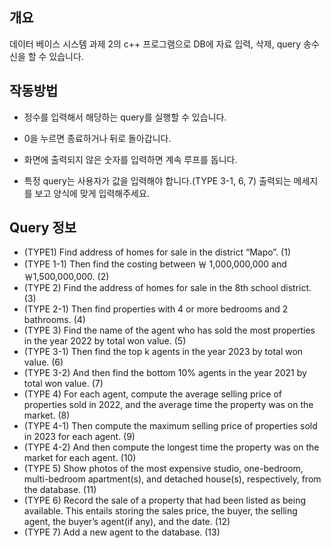 ## 개요

데이터 베이스 시스템 과제 2의 c++ 프로그램으로 DB에 자료 입력, 삭제, query 송수신을 할 수 있습니다.

## 작동방법

* 정수를 입력해서 해당하는 query를 실행할 수 있습니다.

* 0을 누르면 종료하거나 뒤로 돌아갑니다.
* 화면에 출력되지 않은 숫자를 입력하면 계속 루프를 돕니다.
* 특정 query는 사용자가 값을 입력해야 합니다.(TYPE 3-1, 6, 7) 출력되는 메세지를 보고 양식에 맞게 입력해주세요.

## Query 정보

- (TYPE1) Find address of homes for sale in the district “Mapo”. (1)
- (TYPE 1-1) Then find the costing between ￦ 1,000,000,000 and ￦1,500,000,000. (2)
- (TYPE 2) Find the address of homes for sale in the 8th school district. (3)
- (TYPE 2-1) Then find properties with 4 or more bedrooms and 2 bathrooms. (4)
- (TYPE 3) Find the name of the agent who has sold the most properties in the year 2022 by total won value. (5)
- (TYPE 3-1) Then find the top k agents in the year 2023 by total won value. (6)
- (TYPE 3-2) And then find the bottom 10% agents in the year 2021 by total won value. (7) 
- (TYPE 4) For each agent, compute the average selling price of properties sold in 2022, and the average time the property was on the market. (8)
- (TYPE 4-1) Then compute the maximum selling price of properties sold in 2023 for each agent. (9)
- (TYPE 4-2) And then compute the longest time the property was on the market for each agent. (10)
- (TYPE 5) Show photos of the most expensive studio, one-bedroom, multi-bedroom apartment(s), and detached house(s), respectively, from the database. (11)
- (TYPE 6) Record the sale of a property that had been listed as being available. This entails storing the sales price, the buyer, the selling agent, the buyer’s agent(if any), and the date. (12)
- (TYPE 7) Add a new agent to the database. (13)


